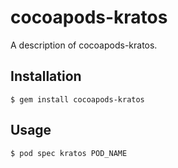 # cocoapods-kratos

A description of cocoapods-kratos.

## Installation

    $ gem install cocoapods-kratos

## Usage

    $ pod spec kratos POD_NAME
